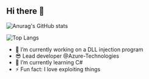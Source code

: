 ## Hi there 👋
![Anurag's GitHub stats](https://github-readme-stats.vercel.app/api?username=sudzythegoat&show_icons=true&theme=dark)

![Top Langs](https://github-readme-stats.vercel.app/api/top-langs/?username=sudzythegoat&theme=dark)
- 🔭 I’m currently working on a DLL injection program
- 😎 Lead developer @Azure-Technologies
- 🌱 I’m currently learning C#
- ⚡ Fun fact: I love exploiting things
